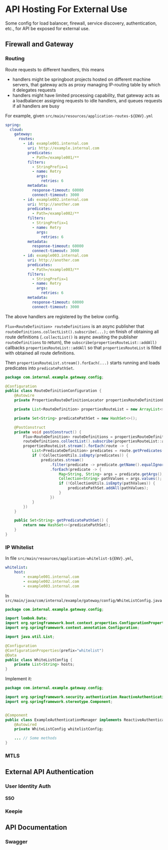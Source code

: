 # API Hosting For External Use

Some config for load balancer, firewall, service discovery, authentication, etc., for API be exposed for external use.

## Firewall and Gateway

### Routing

Route requests to different handlers, this means

* handlers might be springboot projects hosted on different machine servers, that gateway acts as proxy managing IP-routing table by which it delegates requests
* handlers might have limited processing capability, that gateway acts as a loadbalancer assigning requests to idle handlers, and queues requests if all handlers are busy

For example, given `src/main/resources/application-routes-${ENV}.yml`

```yml
spring:
  cloud:
    gateway:
      routes:
        - id: example001.internal.com
          uri: http://example.internal.com
          predicates:
            - Path=/example001/**
          filters:
            - StringPrefix=1
            - name: Retry
              args:
                retries: 6
          metadata:
            response-timeout: 60000
            connect-timeout: 3000
        - id: example002.internal.com
          uri: http://another.com
          predicates:
            - Path=/example002/**
          filters:
            - StringPrefix=1
            - name: Retry
              args:
                retries: 6
          metadata:
            response-timeout: 60000
            connect-timeout: 3000
        - id: example003.internal.com
          uri: http://another.com
          predicates:
            - Path=/example003/**
          filters:
            - StringPrefix=1
            - name: Retry
              args:
                retries: 6
          metadata:
            response-timeout: 60000
            connect-timeout: 3000
```

The above handlers are registered by the below config.

`Flux<RouteDefinition> routeDefinitions` is an async publisher that `routeDefinitions.collectList().subscribe(...);` on finish of obtaining all route definitions (`.collectList()` is async awaiting the publisher `routeDefinitions` to return),
the `subscribe(propertiesRouteList::addAll)` callbacks `propertiesRouteList::addAll` so that `propertiesRouteList` is filled with obtained all route definitions.

Then `propertiesRouteList.stream().forEach(...)` starts running and loads predicates into `predicatePathSet`.

```java
package com.internal.example.gateway.config;

@Configuration
public class RouteDefinitionConfiguration {
    @Autowire
    private PropertiesRouteDefinitionLocator propertiesRouteDefinitionLocator; 

    private List<RouteDefinition> propertiesRouteList = new ArrayList<>();

    private Set<String> predicatePathSet = new HashSet<>();

    @PostConstruct
    private void postConstruct() {
        Flux<RouteDefinition> routeDefinitions = propertiesRouteDefinitionLocator.getRouteDefinitions();
        routeDefinitions.collectList().subscribe(propertiesRouteList::addAll);
        propertiesRouteList.stream().forEach(route -> {
            List<PredicateDefinition> predicates = route.getPredicates();
            if (!CollectionUtils.isEmpty(predicates)) {
                predicates.stream()
                    .filter(predicate -> predicate.getName().equalIgnoreCase("path"))
                    .forEach(predicate -> {
                        Map<String, String> args = predicate.getArgs();
                        Collection<String> pathValues = args.values();
                        if (!CollectionUtils.isEmpty(pathValues)) {
                            predicatePathSet.addAll(pathValues);
                        }
                    })
            }
        })
    }

    public Set<String> getPredicatePathSet() {
        return new HashSet<>(predicatePathSet);
    }
}
```

### IP Whitelist

In file `src/main/resources/application-whitelist-${ENV}.yml`,

```yml
whitelist:
    host:
        - example001.internal.com
        - example002.internal.com
        - example003.internal.com
```

In `src/main/java/com/internal/example/gateway/config/WhiteListConfig.java`

```java
package com.internal.example.gateway.config;

import lombok.Data;
import org.springframework.boot.context.properties.ConfigurationProperties;
import org.springframework.context.annotation.Configuration;

import java.util.List;

@Configuration
@ConfigurationProperties(prefix="whitelist")
@Data
public class WhiteListConfig {
    private List<String> hosts;
}
```

Implement it:

```java
package com.internal.example.gateway.config;

import org.springframework.security.authentication.ReactiveAuthenticationManager;
import org.springframework.stereotype.Component;


@Component
public class ExampleAuthenticationManager implements ReactiveAuthenticationManager {
    @Autowired
    private WhiteListConfig whitelistConfig;

    ... // Some methods 
}
```

### MTLS

## External API Authentication

### User Identity Auth

#### SSO

### Keepie

## API Documentation

### Swagger
